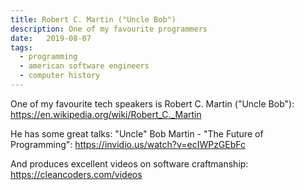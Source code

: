 ```yaml
---
title: Robert C. Martin ("Uncle Bob")
description: One of my favourite programmers
date:   2019-08-07
tags:
  - programming
  - american software engineers
  - computer history
---
```


One of my favourite tech speakers is Robert C. Martin ("Uncle Bob"):
https://en.wikipedia.org/wiki/Robert_C._Martin

He has some great talks:
"Uncle" Bob Martin - "The Future of Programming":
https://invidio.us/watch?v=ecIWPzGEbFc

And produces excellent videos on software craftmanship:
https://cleancoders.com/videos
